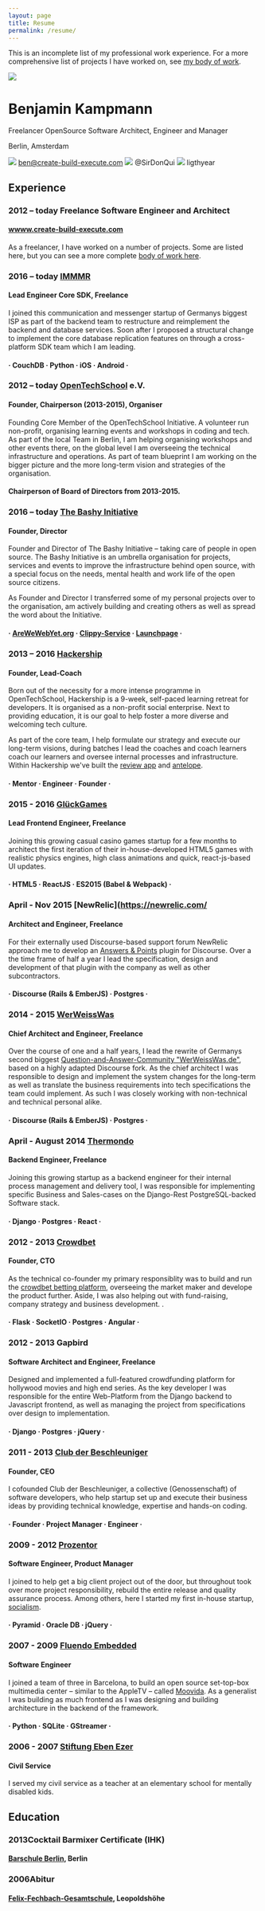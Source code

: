 ```yaml
---
layout: page
title: Resume
permalink: /resume/
---
```



<div class="no-print" markdown="1">

This is an incomplete list of my professional work experience. For a more comprehensive list of projects I have worked on, see [my body of work](/body-of-work).

</div>


<div class="print-only" markdown="1" style="clear:both;">

  <img src="https://media.licdn.com/mpr/mpr/shrinknp_400_400/AAEAAQAAAAAAAAK6AAAAJDk2ZWE1N2EzLWQwMDItNDU1My04NGVkLTliMmRjZjhlZjZjMw.png" class="avatar" />

  <div markdown="1">

# **Benjamin Kampmann**

Freelancer OpenSource Software Architect, Engineer and Manager

Berlin, Amsterdam

<img src="http://svgporn.com/logos/google-gmail.svg" class="socialicon"> ben@create-build-execute.com
<img src="http://svgporn.com/logos/twitter.svg" class="socialicon"/> @SirDonQui
<img src="http://svgporn.com/logos/github-icon.svg" class="socialicon"/> ligthyear

  </div>

</div>


<div class="resume" markdown="1">

## Experience


### <span class="time">2012 – today </span>Freelance Software Engineer and Architect

#### [wwww.create-build-execute.com](/)

As a freelancer, I have worked on a number of projects. Some are listed here, but you can see a more complete [body of work here](/body-of-work/).


### <span class="time">2016 – today </span>[IMMMR](http://www.immmr.com/)

#### Lead Engineer Core SDK, Freelance

I joined this communication and messenger startup of Germanys biggest ISP  as part of the backend team to restructure and reimplement the backend and database services. Soon after I proposed a structural change to implement the core database replication features on through a cross-platform SDK team which I am leading.

#### · CouchDB · Python · iOS · Android ·


### <span class="time">2012 – today </span>[OpenTechSchool](http://www.opentechschool.org/) e.V.

#### Founder, Chairperson (2013-2015), Organiser

Founding Core Member of the OpenTechSchool Initiative. A volunteer run non-profit, organising learning events and workshops in coding and tech. As part of the local Team in Berlin, I am helping organising workshops and other events there, on the global level I am overseeing the technical infrastructure and operations. As part of team blueprint I am working on the bigger picture and the more long-term vision and strategies of the organisation.

#### Chairperson of Board of Directors from 2013-2015.


### <span class="time">2016 – today </span>[The Bashy Initiative](http://www.bashy.io/)

#### Founder, Director

Founder and Director of The Bashy Initiative – taking care of people in open source. The Bashy Initiative is an umbrella organisation for projects, services and events to improve the infrastructure behind open source, with a special focus on the needs, mental health and work life of the open source citizens.

As Founder and Director I transferred some of my personal projects over to the organisation, am actively building and creating others as well as spread the word about the Initiative.

#### · [AreWeWebYet.org](http://www.AreWeWebYet.org) · [Clippy-Service](http://clippy.bashy.io) · [Launchpage](http://launchpage.bashy.io) ·

### <span class="time">2013 – 2016 </span>[Hackership](http://www.hackership.org)

#### Founder, Lead-Coach

Born out of the necessity for a more intense programme in OpenTechSchool, Hackership is a 9-week, self-paced learning retreat for developers. It is organised as a non-profit social enterprise. Next to providing education, it is our goal to help foster a more diverse and welcoming tech culture.

As part of the core team, I help formulate our strategy and execute our long-term visions, during batches I lead the coaches and coach learners coach our learners and oversee internal processes and infrastructure. Within Hackership we've built the [review app](/body-of-work/#anonymous-reviews) and [antelope](/body-of-work/#antelope).

#### · Mentor · Engineer · Founder ·

### <span class="time">2015 - 2016 </span>[GlückGames](https://www.gluckgames.com/)

#### Lead Frontend Engineer, Freelance

Joining this growing casual casino games startup for a few months to architect the first iteration of their in-house-developed HTML5 games with realistic physics engines, high class animations and quick, react-js-based UI updates.

#### · HTML5 · ReactJS ·  ES2015 (Babel & Webpack) ·

### <span class="time">April - Nov 2015 </span>[NewRelic](https://newrelic.com/

#### Architect and Engineer, Freelance

For their externally used Discourse-based support forum NewRelic approach me to develop an [Answers & Points](/body-of-work/#discourse-answers-points) plugin for Discourse. Over a the time frame of half a year I lead the specification, design and development of that plugin with the company as well as other subcontractors.

#### · Discourse (Rails & EmberJS) · Postgres ·

### <span class="time">2014 - 2015 </span>[WerWeissWas](http://www.wer-weiss-was.de/)

#### Chief Architect and Engineer, Freelance

Over the course of one and a half years, I lead the rewrite of Germanys second biggest [Question-and-Answer-Community "WerWeissWas.de"](/body-of-work/#wer-weiss-was), based on a highly adapted Discourse fork. As the chief architect I was responsible to design and implement the system changes for the long-term as well as translate the business requirements into tech specifications the team could implement. As such I was closely working with non-technical and technical personal alike.

#### · Discourse (Rails & EmberJS) · Postgres ·

### <span class="time"> April - August 2014 </span>[Thermondo](https://www.thermondo.de/)

#### Backend Engineer, Freelance

Joining this growing startup as a backend engineer for their internal process management and delivery tool, I was responsible for implementing specific Business and Sales-cases on the Django-Rest PostgreSQL-backed Software stack.

#### · Django · Postgres · React ·

### <span class="time">2012 - 2013 </span>[Crowdbet](http://www.crowdbet.com)

#### Founder, CTO

As the technical co-founder my primary responsiblity was to build and run the [crowdbet betting platform](/body-of-work/#crowdbet), overseeing the market maker and develope the product further. Aside, I was also helping out with fund-raising, company strategy and business development. .

#### · Flask · SocketIO · Postgres · Angular ·

### <span class="time">2012 - 2013 </span>Gapbird

#### Software Architect and Engineer, Freelance

Designed and implemented a full-featured crowdfunding platform for hollywood movies and high end series. As the key developer I was responsible for the entire Web-Platform from the Django backend to Javascript frontend, as well as managing the project from specifications over design to implementation.

#### · Django · Postgres · jQuery ·

### <span class="time">2011 - 2013 </span>[Club der Beschleuniger](http://www.dieBeschleuniger.de)


#### Founder, CEO

I cofounded Club der Beschleuniger, a collective (Genossenschaft) of software developers, who help startup set up and execute their business ideas by providing technical knowledge, expertise and hands-on coding.

#### · Founder · Project Manager · Engineer ·


### <span class="time">2009 - 2012 </span>[Prozentor](http://www.prozentor.de)

#### Software Engineer, Product Manager

I joined to help get a big client project out of the door, but throughout took over more project responsibility, rebuild the entire release and quality assurance process. Among others, here I started my first in-house startup, [socialism](/body-of-work/#socialism).

#### · Pyramid · Oracle DB · jQuery ·


### <span class="time">2007 - 2009 </span>[Fluendo Embedded](http://www.fluendo.com)

#### Software Engineer

I joined a team of three in Barcelona, to build an open source set-top-box multimedia center – similar to the AppleTV – called [Moovida](/body-of-work/#moovida-media-center). As a generalist I was building as much frontend as I was designing and building architecture in the backend of the framework.

#### · Python · SQLite · GStreamer ·

### <span class="time">2006 - 2007 </span>[Stiftung Eben Ezer](http://www.eben-ezer.de/)

#### Civil Service

I served my civil service as a teacher at an elementary school for mentally disabled kids.


## Education

### <span class="time">2013</span>Cocktail Barmixer Certificate (IHK)

#### [Barschule Berlin](http://cms.barschuleberlin.de/), Berlin


### <span class="time">2006</span>Abitur

#### [Felix-Fechbach-Gesamtschule](http://www.ffgleo.de/), Leopoldshöhe

</div>
